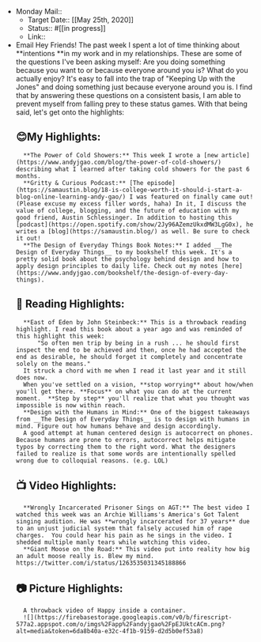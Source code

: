 - Monday Mail::
    - Target Date:: [[May 25th, 2020]]
    - Status:: #[[in progress]]
    - Link:: 
- Email
    Hey Friends!
    The past week I spent a lot of time thinking about **intentions **in my work and in my relationships. These are some of the questions I've been asking myself:
        Are you doing something because you want to or because everyone around you is?
        What do you actually enjoy?
    It's easy to fall into the trap of "Keeping Up with the Jones" and doing something just because everyone around you is. I find that by answering these questions on a consistent basis,  I am able to prevent myself from falling prey to these status games.
    With that being said, let's get onto the highlights:
    ## 😊My Highlights:
        **The Power of Cold Showers:** This week I wrote a [new article](https://www.andyjgao.com/blog/the-power-of-cold-showers/) describing what I learned after taking cold showers for the past 6 months. 
        **Gritty & Curious Podcast:** [The episode](https://samaustin.blog/18-is-college-worth-it-should-i-start-a-blog-online-learning-andy-gao/) I was featured on finally came out! (Please excuse my excess filler words, haha) In it, I discuss the value of college, blogging, and the future of education with my good friend, Austin Schlessinger. In addition to hosting this [podcast](https://open.spotify.com/show/2Jy96AZemzUkxdMW3LgG0x), he writes a [blog](https://samaustin.blog/) as well. Be sure to check it out! 
        **The Design of Everyday Things Book Notes:** I added __The Design of Everyday Things__ to my bookshelf this week. It's a pretty solid book about the psychology behind design and how to apply design principles to daily life. Check out my notes [here](https://www.andyjgao.com/bookshelf/the-design-of-every-day-things).  
    ## 📖 Reading Highlights:
        **East of Eden by John Steinbeck:** This is a throwback reading highlight. I read this book about a year ago and was reminded of this highlight this week:
            "So often men trip by being in a rush ... he should first inspect the end to be achieved and then, once he had accepted the end as desirable, he should forget it completely and concentrate solely on the means."
        It struck a chord with me when I read it last year and it still does now. 
        When you've settled on a vision, **stop worrying** about how/when you'll get there. **Focus** on what you can do at the current moment.  **Step by step** you'll realize that what you thought was impossible is now within reach.
        **Design with the Humans in Mind:** One of the biggest takeaways from __The Design of Everyday Things__ is to design with humans in mind. Figure out how humans behave and design accordingly. 
        A good attempt at human centered design is autocorrect on phones. Because humans are prone to errors, autocorrect helps mitigate typos by correcting them to the right word. What the designers failed to realize is that some words are intentionally spelled wrong due to colloquial reasons. (e.g. LOL)
    ## 📺 Video Highlights:
        **Wrongly Incarcerated Prisoner Sings on AGT:** The best video I watched this week was an Archie Williams's America's Got Talent singing audition. He was **wrongly incarcerated for 37 years** due to an unjust judicial system that falsely accused him of rape charges.  You could hear his pain as he sings in the video. I  shedded multiple manly tears while watching this video.
        **Giant Moose on the Road:** This video put into reality how big an adult moose really is. Blew my mind. https://twitter.com/i/status/1263535031345188866
    ## 📷 Picture Highlights:
        A throwback video of Happy inside a container.
        ![](https://firebasestorage.googleapis.com/v0/b/firescript-577a2.appspot.com/o/imgs%2Fapp%2Fandyjgao%2FpEJUktcACm.png?alt=media&token=6da8b40a-e32c-4f1b-9159-d2d5b0ef53a8)
